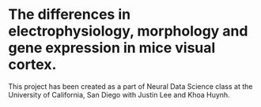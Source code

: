 # The differences in electrophysiology, morphology and gene expression in mice visual cortex.
This project has been created as a part of Neural Data Science class at the University of California, San Diego with Justin Lee and Khoa Huynh.
